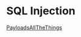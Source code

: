 # SQL Injection  
[PayloadsAllTheThings](https://github.com/swisskyrepo/PayloadsAllTheThings/tree/master/SQL%20injection)  
